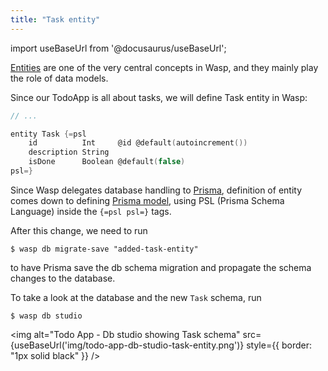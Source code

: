 ```yaml
---
title: "Task entity"
---
```


import useBaseUrl from '@docusaurus/useBaseUrl';

[Entities](language/basic-elements.md#entity) are one of the very central concepts in Wasp, and they mainly play the role of data models.

Since our TodoApp is all about tasks, we will define Task entity in Wasp:
```c title="main.wasp"
// ...

entity Task {=psl
    id          Int     @id @default(autoincrement())
    description String
    isDone      Boolean @default(false)
psl=}
```

Since Wasp delegates database handling to [Prisma](https://www.prisma.io), definition of entity comes down to defining [Prisma model](https://www.prisma.io/docs/reference/tools-and-interfaces/prisma-schema/data-model/), using PSL (Prisma Schema Language) inside the `{=psl psl=}` tags.

After this change, we need to run
```shell-session
$ wasp db migrate-save "added-task-entity"
```
to have Prisma save the db schema migration and propagate the schema changes to the database.

To take a look at the database and the new `Task` schema, run
```shell-session
$ wasp db studio
```

<img alt="Todo App - Db studio showing Task schema"
     src={useBaseUrl('img/todo-app-db-studio-task-entity.png')}
     style={{ border: "1px solid black" }}
/>



